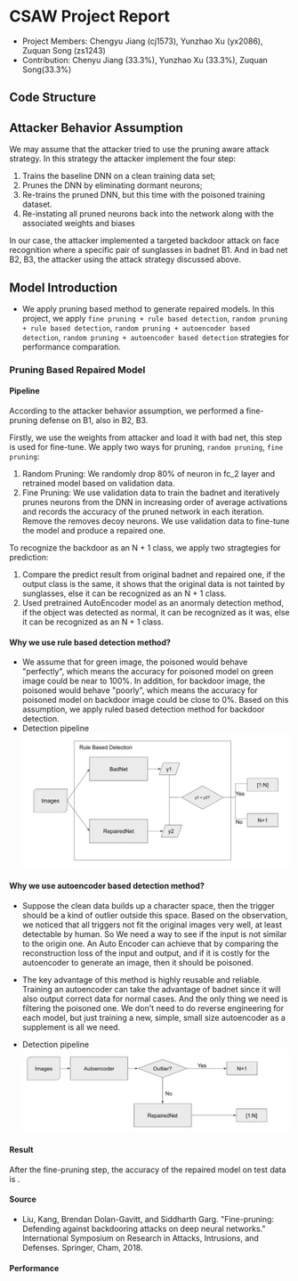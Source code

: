 CSAW Project Report
====
- Project Members: Chengyu Jiang (cj1573), Yunzhao Xu (yx2086), Zuquan Song (zs1243)
- Contribution: Chenyu Jiang (33.3%), Yunzhao Xu (33.3%), Zuquan Song(33.3%)

## Code Structure

## Attacker Behavior Assumption
We may assume that the attacker tried to use the pruning aware attack strategy.
In this strategy the attacker implement the four step:
1. Trains the baseline DNN on a clean training data set;
2. Prunes the DNN by eliminating dormant neurons;
3. Re-trains the pruned DNN, but this time with the poisoned training dataset.
4. Re-instating all pruned neurons back into the network along with the associated weights and biases

In our case, the attacker implemented a targeted backdoor attack on face recognition where a specific pair of sunglasses in badnet B1.
And in bad net B2, B3, the attacker using the attack strategy discussed above.

## Model Introduction

- We apply pruning based method to generate repaired models. In this project, we apply `fine pruning + rule based detection`, `random pruning + rule based detection`, `random pruning + autoencoder based detection`, `random pruning + autoencoder based detection` strategies for performance comparation.
 
### Pruning Based Repaired Model

#### Pipeline
According to the attacker behavior assumption, we performed a fine-pruning defense on B1, also in B2, B3.

Firstly, we use the weights from attacker and load it with bad net, this step is used for fine-tune. We apply two ways for pruning, `random pruning`, `fine pruning`:

 1. Random Pruning: We randomly drop 80% of neuron in fc_2 layer and retrained model based on validation data.
 2. Fine Pruning: We use validation data to train the badnet and iteratively prunes neurons from the DNN in increasing order of average activations and records the accuracy of the pruned network in each iteration. Remove the removes decoy neurons. We use validation data to fine-tune the model and produce a repaired one.

To recognize the backdoor as an N + 1 class, we apply two stragtegies for prediction:

 1. Compare the predict result from original badnet and repaired one, if the output class is the same, it shows that the original data is not tainted by sunglasses, else it can be recognized as an N + 1 class. 
 2. Used pretrained AutoEncoder model as an anormaly detection method, if the object was detected as normal, it can be recognized as it was, else it can be recognized as an N + 1 class.

#### Why we use rule based detection method?
- We assume that for green image, the poisoned would behave "perfectly", which means the accuracy for poisoned model on green image could be near to 100%. In addition, for backdoor image, the poisoned would behave "poorly", which means the accuracy for poisoned model on backdoor image could be close to 0%. Based on this assumption, we apply ruled based detection method for backdoor detection.
- Detection pipeline
![rule based detection](imgs/rule_based_detection.png)

#### Why we use autoencoder based detection method?


- Suppose the clean data builds up a character space, then the trigger should be a kind of outlier outside this space. Based on the observation, we noticed that all triggers not fit the original images very well, at least detectable by human. So We need a way to see if the input is not similar to the origin one. An Auto Encoder can achieve that by comparing the reconstruction loss of the input and output, and if it is costly for the autoencoder to generate an image, then it should be poisoned.

- The key advantage of this method is highly reusable and reliable. Training an autoencoder can take the advantage of badnet since it will also output correct data for normal    cases. And the only thing we need is filtering the poisoned one. We don't need to do reverse engineering for each model, but just training a new, simple, small size autoencoder as a supplement is all we need.

- Detection pipeline
![autoencoder based detection](imgs/autoencoder_based_detection.png)

#### 
#### Result
After the fine-pruning step, the accuracy of the repaired model on test data is .
#### Source
 - Liu, Kang, Brendan Dolan-Gavitt, and Siddharth Garg. "Fine-pruning: Defending against backdooring attacks on deep neural networks." International Symposium on Research in Attacks, Intrusions, and Defenses. Springer, Cham, 2018.

#### Performance
